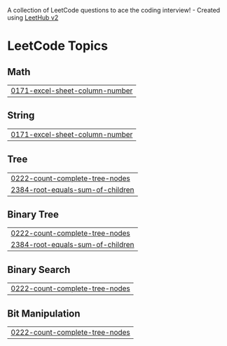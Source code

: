 A collection of LeetCode questions to ace the coding interview! - Created using [LeetHub v2](https://github.com/arunbhardwaj/LeetHub-2.0)
<!---LeetCode Topics Start-->
# LeetCode Topics
## Math
|  |
| ------- |
| [0171-excel-sheet-column-number](https://github.com/23A91A05H8/LeetCode/tree/master/0171-excel-sheet-column-number) |
## String
|  |
| ------- |
| [0171-excel-sheet-column-number](https://github.com/23A91A05H8/LeetCode/tree/master/0171-excel-sheet-column-number) |
## Tree
|  |
| ------- |
| [0222-count-complete-tree-nodes](https://github.com/23A91A05H8/LeetCode/tree/master/0222-count-complete-tree-nodes) |
| [2384-root-equals-sum-of-children](https://github.com/23A91A05H8/LeetCode/tree/master/2384-root-equals-sum-of-children) |
## Binary Tree
|  |
| ------- |
| [0222-count-complete-tree-nodes](https://github.com/23A91A05H8/LeetCode/tree/master/0222-count-complete-tree-nodes) |
| [2384-root-equals-sum-of-children](https://github.com/23A91A05H8/LeetCode/tree/master/2384-root-equals-sum-of-children) |
## Binary Search
|  |
| ------- |
| [0222-count-complete-tree-nodes](https://github.com/23A91A05H8/LeetCode/tree/master/0222-count-complete-tree-nodes) |
## Bit Manipulation
|  |
| ------- |
| [0222-count-complete-tree-nodes](https://github.com/23A91A05H8/LeetCode/tree/master/0222-count-complete-tree-nodes) |
<!---LeetCode Topics End-->